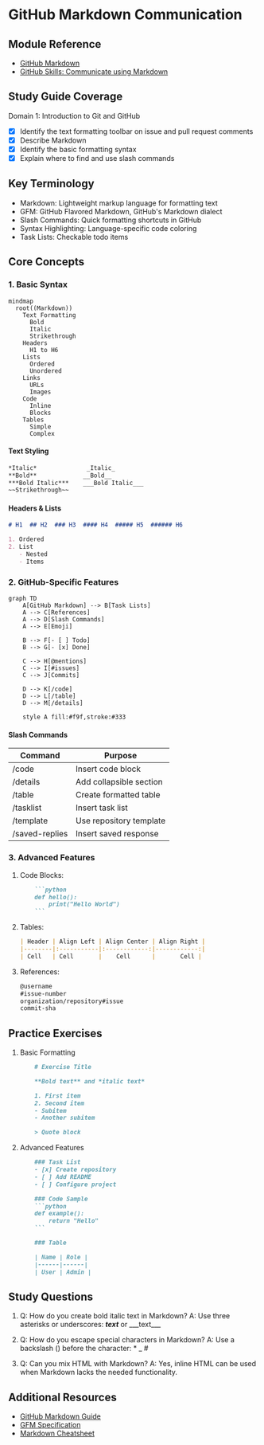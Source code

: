# GitHub Markdown Communication

## Module Reference

- [GitHub Markdown](https://learn.microsoft.com/en-us/training/modules/communicate-using-markdown/)
- [GitHub Skills: Communicate using Markdown](https://github.com/skills/communicate-using-markdown)

## Study Guide Coverage

Domain 1: Introduction to Git and GitHub

- [x] Identify the text formatting toolbar on issue and pull request comments
- [x] Describe Markdown
- [x] Identify the basic formatting syntax
- [x] Explain where to find and use slash commands

## Key Terminology

- Markdown: Lightweight markup language for formatting text
- GFM: GitHub Flavored Markdown, GitHub's Markdown dialect
- Slash Commands: Quick formatting shortcuts in GitHub
- Syntax Highlighting: Language-specific code coloring
- Task Lists: Checkable todo items

## Core Concepts

### 1. Basic Syntax

```mermaid
mindmap
  root((Markdown))
    Text Formatting
      Bold
      Italic
      Strikethrough
    Headers
      H1 to H6
    Lists
      Ordered
      Unordered
    Links
      URLs
      Images
    Code
      Inline
      Blocks
    Tables
      Simple
      Complex
```

#### Text Styling

```markdown
*Italic*              _Italic_
**Bold**             __Bold__
***Bold Italic***    ___Bold Italic___
~~Strikethrough~~
```

#### Headers & Lists

```markdown
# H1  ## H2  ### H3  #### H4  ##### H5  ###### H6

1. Ordered
2. List
   - Nested
   - Items
```

### 2. GitHub-Specific Features

```mermaid
graph TD
    A[GitHub Markdown] --> B[Task Lists]
    A --> C[References]
    A --> D[Slash Commands]
    A --> E[Emoji]
    
    B --> F[- [ ] Todo]
    B --> G[- [x] Done]
    
    C --> H[@mentions]
    C --> I[#issues]
    C --> J[Commits]
    
    D --> K[/code]
    D --> L[/table]
    D --> M[/details]
    
    style A fill:#f9f,stroke:#333
```

#### Slash Commands

| Command | Purpose |
|---------|----------|
| /code | Insert code block |
| /details | Add collapsible section |
| /table | Create formatted table |
| /tasklist | Insert task list |
| /template | Use repository template |
| /saved-replies | Insert saved response |

### 3. Advanced Features

1. Code Blocks:

    ```markdown
        ```python
        def hello():
            print("Hello World")
        ```
    ```

2. Tables:

    ```markdown
    | Header | Align Left | Align Center | Align Right |
    |--------|:-----------|:------------:|------------:|
    | Cell   | Cell       |    Cell      |       Cell |
    ```

3. References:

    ```markdown
    @username
    #issue-number
    organization/repository#issue
    commit-sha
    ```

## Practice Exercises

1. Basic Formatting

    ```markdown
        # Exercise Title

        **Bold text** and *italic text*

        1. First item
        2. Second item
        - Subitem
        - Another subitem

        > Quote block
    ```

2. Advanced Features

    ```markdown
        ### Task List
        - [x] Create repository
        - [ ] Add README
        - [ ] Configure project

        ### Code Sample
        ```python
        def example():
            return "Hello"
        ```

        ### Table

        | Name | Role |
        |------|------|
        | User | Admin |
    ```

## Study Questions

1. Q: How do you create bold italic text in Markdown?
   A: Use three asterisks or underscores: ***text*** or \_\_\_text\_\_\_

2. Q: How do you escape special characters in Markdown?
   A: Use a backslash (\) before the character: \* \_ \#

3. Q: Can you mix HTML with Markdown?
   A: Yes, inline HTML can be used when Markdown lacks the
      needed functionality.

## Additional Resources

- [GitHub Markdown Guide](https://docs.github.com/en/get-started/writing-on-github)
- [GFM Specification](https://github.github.com/gfm/)
- [Markdown Cheatsheet](https://www.markdownguide.org/cheat-sheet/)
